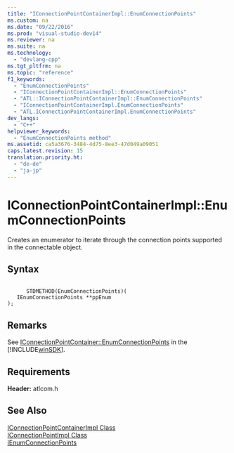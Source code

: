 ```yaml
---
title: "IConnectionPointContainerImpl::EnumConnectionPoints"
ms.custom: na
ms.date: "09/22/2016"
ms.prod: "visual-studio-dev14"
ms.reviewer: na
ms.suite: na
ms.technology: 
  - "devlang-cpp"
ms.tgt_pltfrm: na
ms.topic: "reference"
f1_keywords: 
  - "EnumConnectionPoints"
  - "IConnectionPointContainerImpl::EnumConnectionPoints"
  - "ATL::IConnectionPointContainerImpl::EnumConnectionPoints"
  - "IConnectionPointContainerImpl.EnumConnectionPoints"
  - "ATL.IConnectionPointContainerImpl.EnumConnectionPoints"
dev_langs: 
  - "C++"
helpviewer_keywords: 
  - "EnumConnectionPoints method"
ms.assetid: ca5a3676-3484-4d75-8ee3-47d049a09051
caps.latest.revision: 15
translation.priority.ht: 
  - "de-de"
  - "ja-jp"
---
```

# IConnectionPointContainerImpl::EnumConnectionPoints
Creates an enumerator to iterate through the connection points supported in the connectable object.  
  
## Syntax  
  
```  
  
      STDMETHOD(EnumConnectionPoints)(  
   IEnumConnectionPoints **ppEnum   
);  
```  
  
## Remarks  
 See [IConnectionPointContainer::EnumConnectionPoints](http://msdn.microsoft.com/library/windows/desktop/ms682460) in the [!INCLUDE[winSDK](../vs140/includes/winsdk_md.md)].  
  
## Requirements  
 **Header:** atlcom.h  
  
## See Also  
 [IConnectionPointContainerImpl Class](../vs140/iconnectionpointcontainerimpl-class.md)   
 [IConnectionPointImpl Class](../vs140/iconnectionpointimpl-class.md)   
 [IEnumConnectionPoints](http://msdn.microsoft.com/library/windows/desktop/ms688265)
